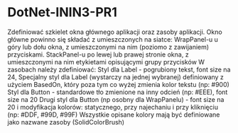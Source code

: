 # DotNet-ININ3-PR1

Zdefiniować szkielet okna głównego aplikacji oraz zasoby aplikacji.
Okno główne powinno się składać z umieszczonych na siatce:
WrapPanel-u u góry lub dołu okna, z umieszczonymi na nim (poziomo z zawijaniem) przyciskami.
StackPanel-u po lewej lub prawej stronie okna, z umieszczonymi na nim etykietami opisującymi grupy przycisków
W zasobach należy zdefiniować:
Styl dla Label - pogrubiony tekst, font size na 24,
Specjalny styl dla Label (wystarczy na jednej wybranej) definiowany z użyciem BasedOn, który poza tym co wyżej zmienia kolor tekstu (np: #900)
Styl dla Button - standardowe tło zmienione na inny odcień (np: #EEE), font size na 20
Drugi styl dla Button (np osobny dla WrapPanelu) - font size na 20 i modyfikacja kolorów: statycznego, przy najechaniu i przy kliknięciu (np: #DDF, #99D, #99F)
Wszystkie opisane kolory mają być definiowane jako nazwane zasoby (SolidColorBrush)
